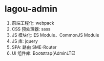 # lagou-admin

1. 前端工程化: webpack
2. CSS 预处理器: sass
3. JS 模块化: ES Module、CommonJS Module
4. JS 库: jquery
5. SPA: 路由 SME-Router
6. UI 组件库: Bootstrap(AdminLTE)
